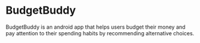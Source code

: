 # BudgetBuddy

BudgetBuddy is an android app that helps users budget their money and pay attention to their spending habits by recommending alternative choices.
